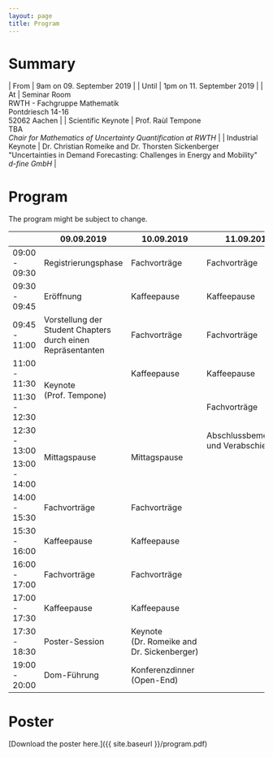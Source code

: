 ```yaml
---
layout: page
title: Program
---
```


# Summary

| From               | 9am on 09. September 2019                                                                                                                        |
| Until              | 1pm on 11. September 2019                                                                                                                        |
| At                 | Seminar Room<br>RWTH - Fachgruppe Mathematik<br>Pontdriesch 14-16<br>52062 Aachen                                                                |
| Scientific Keynote | Prof. Raùl Tempone<br>TBA<br>*Chair for Mathematics of Uncertainty Quantification at RWTH*                                                       |
| Industrial Keynote | Dr. Christian Romeike and Dr. Thorsten Sickenberger<br>"Uncertainties in Demand Forecasting: Challenges in Energy and Mobility"<br>*d-fine GmbH* |

# Program
<p class="message">
The program might be subject to change.
</p>

<table>
<colgroup>
<col style="width: 9%" />
<col style="width: 38%" />
<col style="width: 27%" />
<col style="width: 24%" />
</colgroup>
<thead>
<tr class="header">
<th></th>
<th>09.09.2019</th>
<th>10.09.2019</th>
<th>11.09.2019</th>
</tr>
</thead>
<tbody>
<tr class="odd">
<td>09:00 - 09:30</td>
<td>Registrierungsphase</td>
<td>Fachvorträge</td>
<td>Fachvorträge</td>
</tr>
<tr class="even">
<td>09:30 - 09:45</td>
<td>Eröffnung</td>
<td>Kaffeepause</td>
<td>Kaffeepause</td>
</tr>
<tr class="odd">
<td>09:45 - 11:00</td>
<td>Vorstellung der Student Chapters durch einen Repräsentanten</td>
<td>Fachvorträge</td>
<td>Fachvorträge</td>
</tr>
<tr class="even">
<td>11:00 - 11:30</td>
<td rowspan=2>Keynote (Prof. Tempone)</td>
<td>Kaffeepause</td>
<td>Kaffeepause</td>
</tr>
<tr class="odd">
<td>11:30 - 12:30</td>
<td></td>
<td>Fachvorträge</td>
<td>Student Chapter Panel</td>
</tr>
<tr class="even">
<td>12:30 - 13:00</td>
<td rowspan=2>Mittagspause</td>
<td rowspan=2>Mittagspause</td>
<td>Abschlussbemerkung und Verabschiedung</td>
</tr>
<tr class="odd">
<td>13:00 - 14:00</td>
<td></td>
<td></td>
<td></td>
</tr>
<tr class="even">
<td>14:00 - 15:30</td>
<td>Fachvorträge</td>
<td>Fachvorträge</td>
<td></td>
</tr>
<tr class="odd">
<td>15:30 - 16:00</td>
<td>Kaffeepause</td>
<td>Kaffeepause</td>
<td></td>
</tr>
<tr class="even">
<td>16:00 - 17:00</td>
<td>Fachvorträge</td>
<td>Fachvorträge</td>
<td></td>
</tr>
<tr class="odd">
<td>17:00 - 17:30</td>
<td>Kaffeepause</td>
<td>Kaffeepause</td>
<td></td>
</tr>
<tr class="even">
<td>17:30 - 18:30</td>
<td>Poster-Session</td>
<td>Keynote (Dr. Romeike and Dr. Sickenberger)</td>
<td></td>
</tr>
<tr class="odd">
<td>19:00 - 20:00</td>
<td>Dom-Führung</td>
<td>Konferenzdinner (Open-End)</td>
<td></td>
</tr>
</tbody>
</table>

# Poster

[Download the poster here.]({{ site.baseurl }}/program.pdf)
